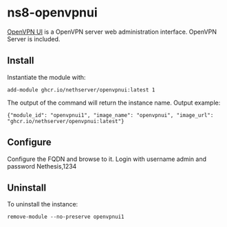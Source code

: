 # ns8-openvpnui

[OpenVPN UI](https://github.com/d3vilh/openvpn-ui) is a OpenVPN server web administration interface. OpenVPN Server is included.

## Install

Instantiate the module with:

    add-module ghcr.io/nethserver/openvpnui:latest 1

The output of the command will return the instance name.
Output example:

    {"module_id": "openvpnui1", "image_name": "openvpnui", "image_url": "ghcr.io/nethserver/openvpnui:latest"}

## Configure

Configure the FQDN and browse to it. Login with username admin and password Nethesis,1234

## Uninstall

To uninstall the instance:

    remove-module --no-preserve openvpnui1

